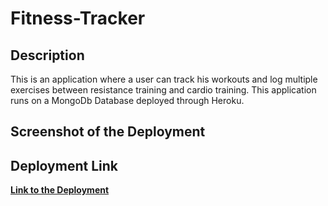 # Fitness-Tracker

## Description

This is an application where a user can track his workouts and log multiple exercises between resistance training and cardio training. This application runs on a MongoDb Database deployed through Heroku.

## Screenshot of the Deployment

## Deployment Link

[**Link to the Deployment**](https://peaceful-garden-06146.herokuapp.com/)